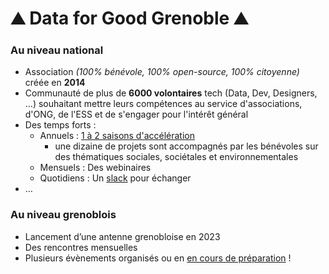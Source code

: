 # ⛰️ Data for Good Grenoble ⛰️

### Au niveau national

- Association *(100% bénévole, 100% open-source, 100% citoyenne)* créée en **2014**
- Communauté de plus de **6000 volontaires** tech (Data, Dev, Designers, …) souhaitant mettre leurs
compétences au service d'associations, d'ONG, de l'ESS et de s'engager pour l'intérêt général
- Des temps forts :
    - Annuels : [1 à 2 saisons d'accélération](https://dataforgood.fr/saison13)
        - une dizaine de projets sont accompagnés par les bénévoles
sur des thématiques sociales, sociétales et environnementales
    - Mensuels : Des webinaires
    - Quotidiens : Un [slack](https://dataforgood.fr/join/) pour échanger
- …

### Au niveau grenoblois

- Lancement d’une antenne grenobloise en 2023
- Des rencontres mensuelles
- Plusieurs évènements organisés ou en [en cours de préparation](/events/) !
